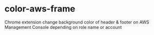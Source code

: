 # color-aws-frame
Chrome extension change background color of header &amp; footer on AWS Management Console depending on role name or account
